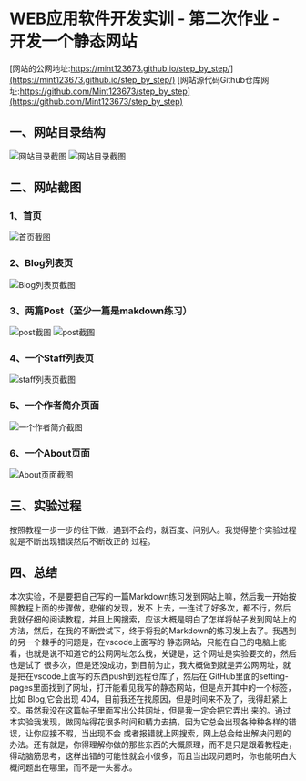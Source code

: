 # WEB应用软件开发实训 - 第二次作业 - 开发一个静态网站

[网站的公网地址:https://mint123673.github.io/step_by_step/](https://mint123673.github.io/step_by_step/)
[网站源代码Github仓库网址:https://github.com/Mint123673/step_by_step](https://github.com/Mint123673/step_by_step)

## 一、网站目录结构
![网站目录截图](https://github.com/Mint123673/step_by_step1/blob/main/%E7%BD%91%E7%AB%99%E7%9B%AE%E5%BD%951.png)
![网站目录截图](https://github.com/Mint123673/step_by_step1/blob/main/%E7%BD%91%E7%AB%99%E7%9B%AE%E5%BD%952.png)
## 二、网站截图
### 1、首页
![首页截图](https://github.com/Mint123673/step_by_step1/blob/main/%E9%A6%96%E9%A1%B5.png)
### 2、Blog列表页
![Blog列表页截图](https://github.com/Mint123673/step_by_step1/blob/main/blog%E5%88%97%E8%A1%A8%E9%A1%B5.png)
### 3、两篇Post（至少一篇是makdown练习）
![post截图](https://github.com/Mint123673/step_by_step1/blob/main/post1.png)
![post截图](https://github.com/Mint123673/step_by_step1/blob/main/post2.png)
### 4、一个Staff列表页
![staff列表页截图](https://github.com/Mint123673/step_by_step1/blob/main/staff.png)
### 5、一个作者简介页面
![一个作者简介截图](https://github.com/Mint123673/step_by_step1/blob/main/%E4%BD%9C%E8%80%85%E7%AE%80%E4%BB%8B.png)
### 6、一个About页面
![About页面截图](https://github.com/Mint123673/step_by_step1/blob/main/about.png)
## 三、实验过程
按照教程一步一步的往下做，遇到不会的，就百度、问别人。我觉得整个实验过程就是不断出现错误然后不断改正的
过程。
## 四、总结
本次实验，不是要把自己写的一篇Markdown练习发到网站上嘛，然后我一开始按照教程上面的步骤做，悲催的发现，发不
上去，一连试了好多次，都不行，然后我就仔细的阅读教程，并且上网搜索，应该大概是明白了怎样将帖子发到网站上的
方法，然后，在我的不断尝试下，终于将我的Markdown的练习发上去了。我遇到的另一个棘手的问题是，在vscode上面写的
静态网站，只能在自己的电脑上能看，也就是说不知道它的公网网址怎么找，关键是，这个网址是实验要交的，然后也是试了
很多次，但是还没成功，到目前为止，我大概做到就是弄公网网址，就是把在vscode上面写的东西push到远程仓库了，然后在
GitHub里面的setting-pages里面找到了网址，打开能看见我写的静态网站，但是点开其中的一个标签，比如 Blog,它会出现
404，目前我还在找原因，但是时间来不及了，我得赶紧上交。虽然我没在这篇帖子里面写出公共网址，但是我一定会把它弄出
来的。通过本实验我发现，做网站得花很多时间和精力去搞，因为它总会出现各种种各样的错误，让你应接不暇，当出现不会
或者报错就上网搜索，网上总会给出解决问题的办法。还有就是，你得理解你做的那些东西的大概原理，而不是只是跟着教程走，
得动脑筋思考，这样出错的可能性就会小很多，而且当出现问题时，你也能明白大概问题出在哪里，而不是一头雾水。
